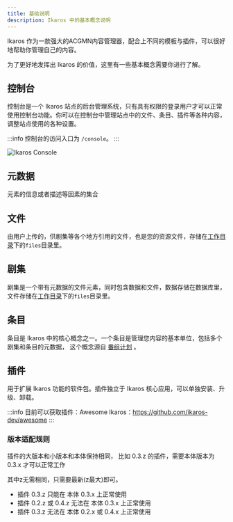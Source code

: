 ```yaml
---
title: 基础说明
description: Ikaros 中的基本概念说明
---
```

Ikaros 作为一款强大的ACGMN内容管理器，配合上不同的模板与插件，可以很好地帮助你管理自己的内容。

为了更好地发挥出 Ikaros 的价值，这里有一些基本概念需要你进行了解。

## 控制台

控制台是一个 Ikaros 站点的后台管理系统，只有具有权限的登录用户才可以正常使用控制台功能。你可以在控制台中管理站点中的文件、条目、插件等各种内容，调整站点使用的各种设置。

:::info
控制台的访问入口为 `/console`。
:::

![Ikaros Console](/img/user-guide-common/Snipaste_2023-07-30_13-15-30.png)

## 元数据

元素的信息或者描述等因素的集合

## 文件

由用户上传的，供剧集等各个地方引用的文件，也是您的资源文件，存储在[工作目录](../getting-started/prepare)下的`files`目录里。

## 剧集

剧集是一个带有元数据的文件元素，同时包含数据和文件，数据存储在数据库里，文件存储在[工作目录](../getting-started/prepare)下的`files`目录里。

## 条目

条目是 Ikaros 中的核心概念之一。一个条目是管理您内容的基本单位，包括多个剧集和条目的元数据，
这个概念源自 [番组计划](https://bgm.tv/) 。

## 插件

用于扩展 Ikaros 功能的软件包。插件独立于 Ikaros 核心应用，可以单独安装、升级、卸载。

:::info
目前可以获取插件：Awesome Ikaros：<https://github.com/ikaros-dev/awesome>
:::

### 版本适配规则

插件的大版本和小版本和本体保持相同，
比如 0.3.z 的插件，需要本体版本为 0.3.x 才可以正常工作

其中z无需相同，只需要最新(z最大)即可。

- 插件 0.3.z 只能在 本体 0.3.x 上正常使用
- 插件 0.2.z 或 0.4.z 无法在 本体 0.3.x 上正常使用
- 插件 0.3.z 无法在 本体 0.2.x 或 0.4.x 上正常使用
